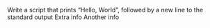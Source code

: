Write a script that prints “Hello, World”, followed by a new line to the standard output
Extra info
Another info
